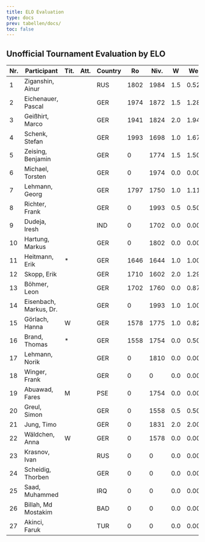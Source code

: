 ```yaml
---
title: ELO Evaluation
type: docs
prev: tabellen/docs/
toc: false
---
```


## Unofficial Tournament Evaluation by ELO

| Nr. | Participant           | Tit. | Att. | Country | Ro   | Niv. | W  | We  | n  | Rp   | Rn   | Diff./K  |
|-----|-----------------------|------|------|---------|------|------|----|-----|----|------|------|----------|
| 1   | Ziganshin, Ainur      |      |      | RUS     | 1802 | 1984 | 1.5 | 0.52| 2  | 2177 | 1822 | +19.60/2 |
| 2   | Eichenauer, Pascal    |      |      | GER     | 1974 | 1872 | 1.5 | 1.28| 2  | 2065 | 1978 | +4.40/2  |
| 3   | Geißhirt, Marco       |      |      | GER     | 1941 | 1824 | 2.0 | 1.94| 3  | 1949 | 1942 | +1.20/2  |
| 4   | Schenk, Stefan        |      |      | GER     | 1993 | 1698 | 1.0 | 1.67| 2  | 1698 | 1980 | -13.40/2 |
| 5   | Zeising, Benjamin     |      |      | GER     | 0    | 1774 | 1.5 | 1.50| 3  | 1774 | 1774 | +0.00/0  |
| 6   | Michael, Torsten      |      |      | GER     | 0    | 1974 | 0.0 | 0.00| 1  | 1297 | 1297 | +0.00/0  |
| 7   | Lehmann, Georg        |      |      | GER     | 1797 | 1750 | 1.0 | 1.11| 2  | 1750 | 1795 | -2.20/2  |
| 8   | Richter, Frank        |      |      | GER     | 0    | 1993 | 0.5 | 0.50| 1  | 1993 | 1993 | +0.00/0  |
| 9   | Dudeja, Iresh         |      |      | IND     | 0    | 1702 | 0.0 | 0.00| 1  | 1025 | 1025 | +0.00/0  |
| 10  | Hartung, Markus       |      |      | GER     | 0    | 1802 | 0.0 | 0.00| 1  | 1125 | 1125 | +0.00/0  |
| 11  | Heitmann, Erik        | *    |      | GER     | 1646 | 1644 | 1.0 | 1.00| 2  | 1644 | 1646 | +0.00/4  |
| 12  | Skopp, Erik           |      |      | GER     | 1710 | 1602 | 2.0 | 1.29| 2  | 2279 | 1724 | +14.20/2 |
| 13  | Böhmer, Leon          |      |      | GER     | 1702 | 1760 | 0.0 | 0.87| 2  | 1083 | 1668 | -34.80/4 |
| 14  | Eisenbach, Markus, Dr.|      |      | GER     | 0    | 1993 | 1.0 | 1.00| 1  | 2006 | 2006 | +0.00/0  |
| 15  | Görlach, Hanna        | W    |      | GER     | 1578 | 1775 | 1.0 | 0.82| 3  | 1650 | 1585 | +7.20/4  |
| 16  | Brand, Thomas         | *    |      | GER     | 1558 | 1754 | 0.0 | 0.50| 2  | 1077 | 1538 | -20.00/4 |
| 17  | Lehmann, Norik        |      |      | GER     | 0    | 1810 | 0.0 | 0.00| 2  | 1133 | 1133 | +0.00/0  |
| 18  | Winger, Frank         |      |      | GER     | 0    | 0    | 0.0 | 0.00| 0  | 0    | 0    | +0.00/0  |
| 19  | Abuawad, Fares        | M    |      | PSE     | 0    | 1754 | 0.0 | 0.00| 2  | 1077 | 1077 | +0.00/0  |
| 20  | Greul, Simon          |      |      | GER     | 0    | 1558 | 0.5 | 0.50| 1  | 1558 | 1558 | +0.00/0  |
| 21  | Jung, Timo            |      |      | GER     | 0    | 1831 | 2.0 | 2.00| 3  | 1844 | 1844 | +0.00/0  |
| 22  | Wäldchen, Anna        | W    |      | GER     | 0    | 1578 | 0.0 | 0.00| 1  | 901  | 901  | +0.00/0  |
| 23  | Krasnov, Ivan         |      |      | RUS     | 0    | 0    | 0.0 | 0.00| 0  | 0    | 0    | +0.00/0  |
| 24  | Scheidig, Thorben     |      |      | GER     | 0    | 0    | 0.0 | 0.00| 0  | 0    | 0    | +0.00/0  |
| 25  | Saad, Muhammed        |      |      | IRQ     | 0    | 0    | 0.0 | 0.00| 0  | 0    | 0    | +0.00/0  |
| 26  | Billah, Md Mostakim   |      |      | BAD     | 0    | 0    | 0.0 | 0.00| 0  | 0    | 0    | +0.00/0  |
| 27  | Akinci, Faruk         |      |      | TUR     | 0    | 0    | 0.0 | 0.00| 0  | 0    | 0    | +0.00/0  |
